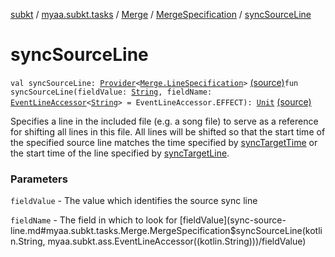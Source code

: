 [subkt](../../../index.md) / [myaa.subkt.tasks](../../index.md) / [Merge](../index.md) / [MergeSpecification](index.md) / [syncSourceLine](./sync-source-line.md)

# syncSourceLine

`val syncSourceLine: `[`Provider`](https://docs.gradle.org/current/javadoc/org/gradle/api/provider/Provider.html)`<`[`Merge.LineSpecification`](../-line-specification/index.md)`>` [(source)](https://github.com/Myaamori/SubKt/blob/0.1.9/src/main/kotlin/myaa/subkt/tasks/asstasks.kt#L102)`fun syncSourceLine(fieldValue: `[`String`](https://kotlinlang.org/api/latest/jvm/stdlib/kotlin/-string/index.html)`, fieldName: `[`EventLineAccessor`](../../../myaa.subkt.ass/-event-line-accessor/index.md)`<`[`String`](https://kotlinlang.org/api/latest/jvm/stdlib/kotlin/-string/index.html)`> = EventLineAccessor.EFFECT): `[`Unit`](https://kotlinlang.org/api/latest/jvm/stdlib/kotlin/-unit/index.html) [(source)](https://github.com/Myaamori/SubKt/blob/0.1.9/src/main/kotlin/myaa/subkt/tasks/asstasks.kt#L114)

Specifies a line in the included file (e.g. a song file) to serve as
a reference for shifting all lines in this file. All lines
will be shifted so that the start time of the specified source line
matches the time specified by [syncTargetTime](sync-target-time.md) or the start time
of the line specified by [syncTargetLine](sync-target-line.md).

### Parameters

`fieldValue` - The value which identifies the source sync line

`fieldName` - The field in which to look for [fieldValue](sync-source-line.md#myaa.subkt.tasks.Merge.MergeSpecification$syncSourceLine(kotlin.String, myaa.subkt.ass.EventLineAccessor((kotlin.String)))/fieldValue)